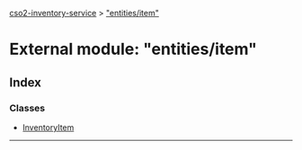 [cso2-inventory-service](../README.md) > ["entities/item"](../modules/_entities_item_.md)

# External module: "entities/item"

## Index

### Classes

* [InventoryItem](../classes/_entities_item_.inventoryitem.md)

---


